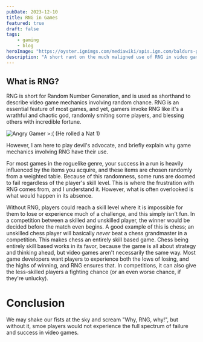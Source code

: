 ```yaml
---
pubDate: 2023-12-10
title: RNG in Games
featured: true
draft: false
tags:
    - gaming
    - blog
heroImage: "https://oyster.ignimgs.com/mediawiki/apis.ign.com/baldurs-gate-3/5/55/Critical_Failure.png"
description: "A short rant on the much maligned use of RNG in video games"
---
```

## What is RNG?
RNG is short for Random Number Generation, and is used as shorthand to describe video game mechanics involving random chance. RNG is an essential feature of most games, and yet, gamers invoke RNG like it's a wrathful and chaotic god, randomly smiting some players, and blessing others with incredible fortune. 

![Angry Gamer >:( ](https://image.shutterstock.com/shutterstock/photos/330344243/display_1500/avopix-330344243.jpg)
(He rolled a Nat 1)

However, I am here to play devil's advocate, and briefly explain why game mechanics involving RNG have their use. 

For most games in the roguelike genre, your success in a run is heavily influenced by the items you acquire, and these items are chosen randomly from a weighted table. Because of this randomness, some runs are doomed to fail regardless of the player's skill level. This is where the frustration with RNG comes from, and I understand it. However, what is often overlooked is what would happen in its absence. 

Without RNG, players could reach a skill level where it is impossible for them to lose or experience much of a challenge, and this simply isn't fun. In a competition between a skilled and unskilled player, the winner would be decided before the match even begins. A good example of this is chess; an unskilled chess player will basically *never* beat a chess grandmaster in a competition. This makes chess an entirely skill based game. Chess being entirely skill based works in its favor, because the game is all about strategy and thinking ahead, but video games aren't necessarily the same way. Most game developers want players to experience both the lows of losing, and the highs of winning, and RNG ensures that. In competitions, it can also give the less-skilled players a fighting chance (or an even worse chance, if they're unlucky). 

# Conclusion
We may shake our fists at the sky and scream "Why, RNG, why!", but without it, smoe players would not experience the full spectrum of failure and success in video games. 